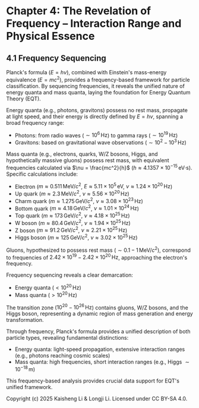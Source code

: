 # Chapter 4: The Revelation of Frequency – Interaction Range and Physical Essence

## 4.1 Frequency Sequencing

Planck's formula ($E = h\nu$), combined with Einstein's mass-energy equivalence ($E = mc^2$), provides a frequency-based framework for particle classification. By sequencing frequencies, it reveals the unified nature of energy quanta and mass quanta, laying the foundation for Energy Quantum Theory (EQT).

Energy quanta (e.g., photons, gravitons) possess no rest mass, propagate at light speed, and their energy is directly defined by $E = h\nu$, spanning a broad frequency range:

- Photons: from radio waves ($\sim 10^6 \, \text{Hz}$) to gamma rays ($\sim 10^{19} \, \text{Hz}$)
- Gravitons: based on gravitational wave observations ($\sim 10^2 - 10^3 \, \text{Hz}$)

Mass quanta (e.g., electrons, quarks, W/Z bosons, Higgs, and hypothetically massive gluons) possess rest mass, with equivalent frequencies calculated via $\nu = \frac{mc^2}{h}$ ($h \approx 4.1357 \times 10^{-15} \, \text{eV·s}$). Specific calculations include:

- Electron ($m \approx 0.511 \, \text{MeV}/c^2$, $E \approx 5.11 \times 10^5 \, \text{eV}$, $\nu \approx 1.24 \times 10^{20} \, \text{Hz}$)
- Up quark ($m \approx 2.3 \, \text{MeV}/c^2$, $\nu \approx 5.56 \times 10^{20} \, \text{Hz}$)
- Charm quark ($m \approx 1.275 \, \text{GeV}/c^2$, $\nu \approx 3.08 \times 10^{23} \, \text{Hz}$)
- Bottom quark ($m \approx 4.18 \, \text{GeV}/c^2$, $\nu \approx 1.01 \times 10^{24} \, \text{Hz}$)
- Top quark ($m \approx 173 \, \text{GeV}/c^2$, $\nu \approx 4.18 \times 10^{25} \, \text{Hz}$)
- W boson ($m \approx 80.4 \, \text{GeV}/c^2$, $\nu \approx 1.94 \times 10^{25} \, \text{Hz}$)
- Z boson ($m \approx 91.2 \, \text{GeV}/c^2$, $\nu \approx 2.21 \times 10^{25} \, \text{Hz}$)
- Higgs boson ($m \approx 125 \, \text{GeV}/c^2$, $\nu \approx 3.02 \times 10^{25} \, \text{Hz}$)

Gluons, hypothesized to possess rest mass ($\sim 0.1 - 1 \, \text{MeV}/c^2$), correspond to frequencies of $2.42 \times 10^{19} - 2.42 \times 10^{20} \, \text{Hz}$, approaching the electron's frequency.

Frequency sequencing reveals a clear demarcation:

- Energy quanta ($< 10^{20} \, \text{Hz}$)
- Mass quanta ($> 10^{20} \, \text{Hz}$)

The transition zone ($10^{20} - 10^{26} \, \text{Hz}$) contains gluons, W/Z bosons, and the Higgs boson, representing a dynamic region of mass generation and energy transformation.

Through frequency, Planck's formula provides a unified description of both particle types, revealing fundamental distinctions:

- Energy quanta: light-speed propagation, extensive interaction ranges (e.g., photons reaching cosmic scales)
- Mass quanta: high frequencies, short interaction ranges (e.g., Higgs $\sim 10^{-18} \, \text{m}$)

This frequency-based analysis provides crucial data support for EQT's unified framework.

Copyright (c) 2025 Kaisheng Li & Longji Li. Licensed under CC BY-SA 4.0.
